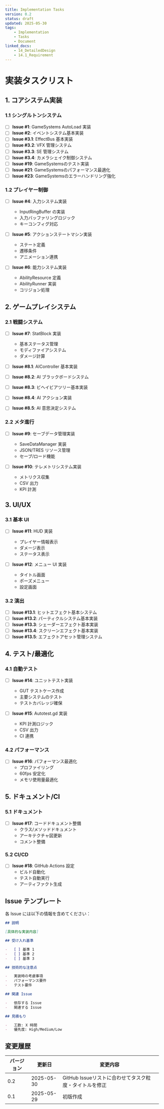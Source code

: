 ```yaml
---
title: Implementation Tasks
version: 0.2
status: draft
updated: 2025-05-30
tags:
    - Implementation
    - Tasks
    - Document
linked_docs:
    - 14_DetailedDesign
    - 14.1_Requirement
---
```


# 実装タスクリスト

## 1. コアシステム実装

### 1.1 シングルトンシステム

-   [ ] **Issue #1**: GameSystems AutoLoad 実装
-   [ ] **Issue #2**: イベントシステム基本実装
-   [ ] **Issue #3.1**: EffectBus 基本実装
-   [ ] **Issue #3.2**: VFX 管理システム
-   [ ] **Issue #3.3**: SE 管理システム
-   [ ] **Issue #3.4**: カメラシェイク制御システム
-   [ ] **Issue #19**: GameSystemsのテスト実装
-   [ ] **Issue #21**: GameSystemsのパフォーマンス最適化
-   [ ] **Issue #23**: GameSystemsのエラーハンドリング強化

### 1.2 プレイヤー制御

-   [ ] **Issue #4**: 入力システム実装

    -   InputRingBuffer の実装
    -   入力バッファリングロジック
    -   キーコンフィグ対応

-   [ ] **Issue #5**: アクションステートマシン実装

    -   ステート定義
    -   遷移条件
    -   アニメーション連携

-   [ ] **Issue #6**: 能力システム実装
    -   AbilityResource 定義
    -   AbilityRunner 実装
    -   コリジョン処理

## 2. ゲームプレイシステム

### 2.1 戦闘システム

-   [ ] **Issue #7**: StatBlock 実装

    -   基本ステータス管理
    -   モディファイアシステム
    -   ダメージ計算

-   [ ] **Issue #8.1**: AIController 基本実装
-   [ ] **Issue #8.2**: AI ブラックボードシステム
-   [ ] **Issue #8.3**: ビヘイビアツリー基本実装
-   [ ] **Issue #8.4**: AI アクション実装
-   [ ] **Issue #8.5**: AI 意思決定システム

### 2.2 メタ進行

-   [ ] **Issue #9**: セーブデータ管理実装

    -   SaveDataManager 実装
    -   JSON/TRES リソース管理
    -   セーブ/ロード機能

-   [ ] **Issue #10**: テレメトリシステム実装
    -   メトリクス収集
    -   CSV 出力
    -   KPI 計測

## 3. UI/UX

### 3.1 基本 UI

-   [ ] **Issue #11**: HUD 実装

    -   プレイヤー情報表示
    -   ダメージ表示
    -   ステータス表示

-   [ ] **Issue #12**: メニュー UI 実装
    -   タイトル画面
    -   ポーズメニュー
    -   設定画面

### 3.2 演出

-   [ ] **Issue #13.1**: ヒットエフェクト基本システム
-   [ ] **Issue #13.2**: パーティクルシステム基本実装
-   [ ] **Issue #13.3**: シェーダーエフェクト基本実装
-   [ ] **Issue #13.4**: スクリーンエフェクト基本実装
-   [ ] **Issue #13.5**: エフェクトアセット管理システム

## 4. テスト/最適化

### 4.1 自動テスト

-   [ ] **Issue #14**: ユニットテスト実装

    -   GUT テストケース作成
    -   主要システムのテスト
    -   テストカバレッジ確保

-   [ ] **Issue #15**: Autotest.gd 実装
    -   KPI 計測ロジック
    -   CSV 出力
    -   CI 連携

### 4.2 パフォーマンス

-   [ ] **Issue #16**: パフォーマンス最適化
    -   プロファイリング
    -   60fps 安定化
    -   メモリ使用量最適化

## 5. ドキュメント/CI

### 5.1 ドキュメント

-   [ ] **Issue #17**: コードドキュメント整備
    -   クラス/メソッドドキュメント
    -   アーキテクチャ図更新
    -   コメント整備

### 5.2 CI/CD

-   [ ] **Issue #18**: GitHub Actions 設定
    -   ビルド自動化
    -   テスト自動実行
    -   アーティファクト生成

## Issue テンプレート

各 Issue には以下の情報を含めてください：

```markdown
## 説明

[具体的な実装内容]

## 受け入れ基準

-   [ ] 基準 1
-   [ ] 基準 2
-   [ ] 基準 3

## 技術的な注意点

-   実装時の考慮事項
-   パフォーマンス要件
-   テスト要件

## 関連 Issue

-   依存する Issue
-   関連する Issue

## 見積もり

-   工数: X 時間
-   優先度: High/Medium/Low
```

## 変更履歴

| バージョン | 更新日     | 変更内容 |
| ---------- | ---------- | -------- |
| 0.2        | 2025-05-30 | GitHub Issueリストに合わせてタスク粒度・タイトルを修正 |
| 0.1        | 2025-05-29 | 初版作成 |
